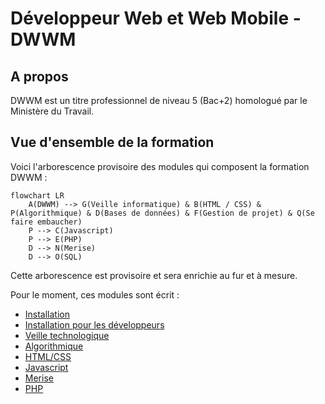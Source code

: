 # Développeur Web et Web Mobile - DWWM

## A propos

DWWM est un titre professionnel de niveau 5 (Bac+2) homologué par le Ministère du Travail.

## Vue d'ensemble de la formation

Voici l'arborescence provisoire des modules qui composent la formation DWWM :

```mermaid
flowchart LR
    A(DWWM) --> G(Veille informatique) & B(HTML / CSS) & P(Algorithmique) & D(Bases de données) & F(Gestion de projet) & Q(Se faire embaucher)
    P --> C(Javascript)
    P --> E(PHP)
    D --> N(Merise)
    D --> O(SQL)
```

Cette arborescence est provisoire et sera enrichie au fur et à mesure.

Pour le moment, ces modules sont écrit :

- [Installation](../modules/Installation/README.md)
- [Installation pour les développeurs](../modules/InstallationDeveloppeur/README.md)
- [Veille technologique](../modules/Veille/README.md)
- [Algorithmique](../modules/algorithmique/README.md)
- [HTML/CSS](../modules/html/README.md)
- [Javascript](../modules/javascript/README.md)
- [Merise](../modules/merise/README.md)
- [PHP](../modules/php/README.md)
